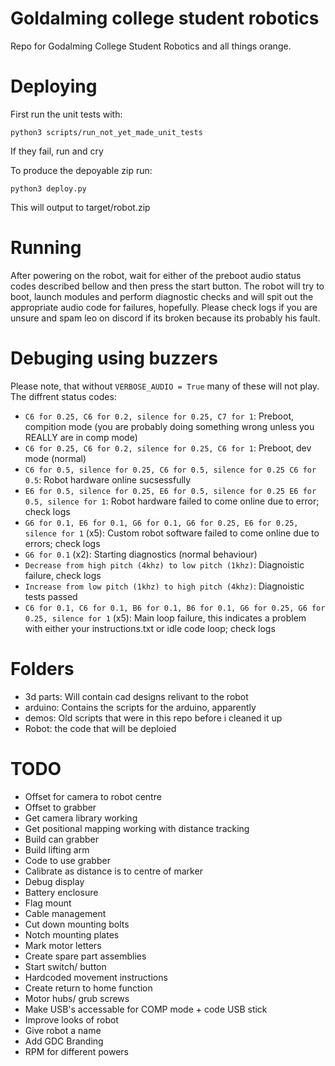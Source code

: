 # Goldalming college student robotics
Repo for Godalming College Student Robotics and all things orange.

# Deploying
First run the unit tests with:
```
python3 scripts/run_not_yet_made_unit_tests
```
If they fail, run and cry

To produce the depoyable zip run:
```
python3 deploy.py
```

This will output to target/robot.zip

# Running
After powering on the robot, wait for either of the preboot audio status codes described bellow and then press the start button. The robot will try to boot, launch modules and perform diagnostic checks and will spit out the appropriate audio code for failures, hopefully. Please check logs if you are unsure and spam leo on discord if its broken because its probably his fault.

# Debuging using buzzers
Please note, that without `VERBOSE_AUDIO = True` many of these will not play. 
The diffrent status codes:
- `C6 for 0.25, C6 for 0.2, silence for 0.25, C7 for 1`: Preboot, compition mode (you are probably doing something wrong unless you REALLY are in comp mode)
- `C6 for 0.25, C6 for 0.2, silence for 0.25, C6 for 1`: Preboot, dev mode (normal)
- `C6 for 0.5, silence for 0.25, C6 for 0.5, silence for 0.25 C6 for 0.5`: Robot hardware online sucsessfully 
- `E6 for 0.5, silence for 0.25, E6 for 0.5, silence for 0.25 E6 for 0.5, silence for 1`: Robot hardware failed to come online due to error; check logs
- `G6 for 0.1, E6 for 0.1, G6 for 0.1, G6 for 0.25, E6 for 0.25, silence for 1` (x5): Custom robot software failed to come online due to errors; check logs 
- `G6 for 0.1` (x2): Starting diagnostics (normal behaviour)
- `Decrease from high pitch (4khz) to low pitch (1khz)`: Diagnoistic failure, check logs
- `Increase from low pitch (1khz) to high pitch (4khz)`: Diagnoistic tests passed
- `C6 for 0.1, C6 for 0.1, B6 for 0.1, B6 for 0.1, G6 for 0.25, G6 for 0.25, silence for 1` (x5): Main loop failure, this indicates a problem with either your instructions.txt or idle code loop; check logs

# Folders
- 3d parts: Will contain cad designs relivant to the robot
- arduino: Contains the scripts for the arduino, apparently
- demos: Old scripts that were in this repo before i cleaned it up
- Robot: the code that will be deploied
# TODO
- Offset for camera to robot centre
- Offset to grabber
- Get camera library working
- Get positional mapping working with distance tracking
- Build can grabber
- Build lifting arm
- Code to use grabber
- Calibrate as distance is to centre of marker
- Debug display
- Battery enclosure
- Flag mount
- Cable management
- Cut down mounting bolts
- Notch mounting plates
- Mark motor letters
- Create spare part assemblies
- Start switch/ button
- Hardcoded movement instructions
- Create return to home function
- Motor hubs/ grub screws
- Make USB's accessable for COMP mode + code USB stick
- Improve looks of robot
- Give robot a name
- Add GDC Branding
- RPM for different powers